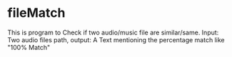 # fileMatch
This is program to Check if two audio/music file are similar/same. Input: Two audio files path, output: A Text mentioning the percentage match like "100% Match"

